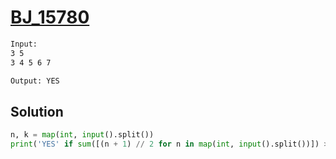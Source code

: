 # [BJ_15780](https://acmicpc.net/problem/15780)



```txt
Input:
3 5
3 4 5 6 7

Output: YES
```

## Solution

```py
n, k = map(int, input().split())
print('YES' if sum([(n + 1) // 2 for n in map(int, input().split())]) >= n else "NO")
```
